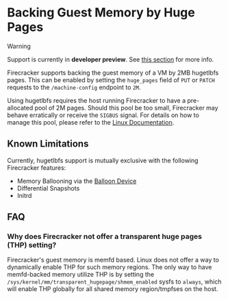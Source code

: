 # Backing Guest Memory by Huge Pages

> [!WARNING]
> Support is currently in **developer preview**. See
> [this section](#developer-preview-status) for more info.

Firecracker supports backing the guest memory of a VM by 2MB hugetlbfs
pages. This can be enabled by setting the `huge_pages` field
of `PUT` or `PATCH` requests to the `/machine-config` endpoint to `2M`.

Using hugetlbfs requires the host running Firecracker to have a pre-allocated
pool of 2M pages. Should this pool be too small, Firecracker may behave erratically
or receive the `SIGBUS` signal. For details on how to manage this pool, please
refer to the [Linux Documentation](https://docs.kernel.org/admin-guide/mm/hugetlbpage.html).

## Known Limitations

Currently, hugetlbfs support is mutually exclusive with the following
Firecracker features:

- Memory Ballooning via the [Balloon Device](./ballooning.md)
- Differential Snapshots
- Initrd

## FAQ

### Why does Firecracker not offer a transparent huge pages (THP) setting?

Firecracker's guest memory is memfd based. Linux does not offer a way
to dynamically enable THP for such memory regions.
The only way to have memfd-backed memory utilize THP is by setting the
`/sys/kernel/mm/transparent_hugepage/shmem_enabled`
sysfs to `always`, which will enable THP globally for all shared memory
region/tmpfses on the host.
